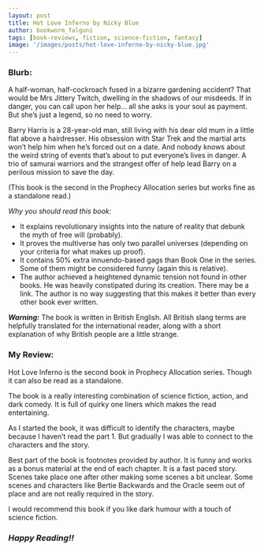 ```yaml
---
layout: post
title: Hot Love Inferno by Nicky Blue
author: bookworm_falguni
tags: [book-reviews, fiction, science-fiction, fantasy]
image: '/images/posts/hot-love-inferno-by-nicky-blue.jpg'
---
```

### **Blurb:**
A half-woman, half-cockroach fused in a bizarre gardening accident? That would be Mrs Jittery Twitch, dwelling in the shadows of our misdeeds. If in danger, you can call upon her help… all she asks is your soul as payment. But she’s just a legend, so no need to worry.

Barry Harris is a 28-year-old man, still living with his dear old mum in a little flat above a hairdresser. His obsession with Star Trek and the martial arts won’t help him when he’s forced out on a date.
And nobody knows about the weird string of events that’s about to put everyone’s lives in danger. A trio of samurai warriors and the strangest offer of help lead Barry on a perilous mission to save the day.

(This book is the second in the Prophecy Allocation series but works fine as a standalone read.)

*Why you should read this book:*

- It explains revolutionary insights into the nature of reality that debunk the myth of free will (probably).
- It proves the multiverse has only two parallel universes (depending on your criteria for what makes up proof).
- It contains 50% extra innuendo-based gags than Book One in the series. Some of them might be considered funny (again this is relative).
- The author achieved a heightened dynamic tension not found in other books. He was heavily constipated during its creation. There may be a link. The author is no way suggesting that this makes it better than every other book ever written. 

***Warning:*** The book is written in British English. All British slang terms are helpfully translated for the international reader, along with a short explanation of why British people are a little strange. 

### **My Review:**

Hot Love Inferno is the second book in Prophecy Allocation series. Though it can also be read as a standalone.

The book is a really interesting combination of science fiction, action, and dark comedy. It is full of quirky one liners which makes the read entertaining.

As I started the book, it was difficult to identify the characters, maybe because I haven’t read the part 1. But gradually I was able to connect to the characters and the story.

Best part of the book is footnotes provided by author. It is funny and works as a bonus material at the end of each chapter.
It is a fast paced story. Scenes take place one after other making some scenes a bit unclear. Some scenes and characters like Bertie Backwards and the Oracle seem out of place and are not really required in  the story. 

I would recommend this book if you like dark humour with a touch of science fiction.

### ***Happy Reading!!***
